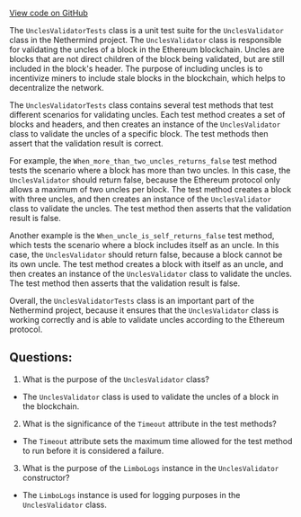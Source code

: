 [View code on GitHub](https://github.com/NethermindEth/nethermind/src/Nethermind/Nethermind.Blockchain.Test/Validators/UnclesValidatorTests.cs)

The `UnclesValidatorTests` class is a unit test suite for the `UnclesValidator` class in the Nethermind project. The `UnclesValidator` class is responsible for validating the uncles of a block in the Ethereum blockchain. Uncles are blocks that are not direct children of the block being validated, but are still included in the block's header. The purpose of including uncles is to incentivize miners to include stale blocks in the blockchain, which helps to decentralize the network.

The `UnclesValidatorTests` class contains several test methods that test different scenarios for validating uncles. Each test method creates a set of blocks and headers, and then creates an instance of the `UnclesValidator` class to validate the uncles of a specific block. The test methods then assert that the validation result is correct.

For example, the `When_more_than_two_uncles_returns_false` test method tests the scenario where a block has more than two uncles. In this case, the `UnclesValidator` should return false, because the Ethereum protocol only allows a maximum of two uncles per block. The test method creates a block with three uncles, and then creates an instance of the `UnclesValidator` class to validate the uncles. The test method then asserts that the validation result is false.

Another example is the `When_uncle_is_self_returns_false` test method, which tests the scenario where a block includes itself as an uncle. In this case, the `UnclesValidator` should return false, because a block cannot be its own uncle. The test method creates a block with itself as an uncle, and then creates an instance of the `UnclesValidator` class to validate the uncles. The test method then asserts that the validation result is false.

Overall, the `UnclesValidatorTests` class is an important part of the Nethermind project, because it ensures that the `UnclesValidator` class is working correctly and is able to validate uncles according to the Ethereum protocol.
## Questions: 
 1. What is the purpose of the `UnclesValidator` class?
- The `UnclesValidator` class is used to validate the uncles of a block in the blockchain.

2. What is the significance of the `Timeout` attribute in the test methods?
- The `Timeout` attribute sets the maximum time allowed for the test method to run before it is considered a failure.

3. What is the purpose of the `LimboLogs` instance in the `UnclesValidator` constructor?
- The `LimboLogs` instance is used for logging purposes in the `UnclesValidator` class.